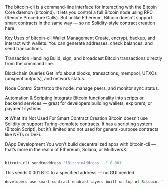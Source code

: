 The bitcoin-cli is a command-line interface for interacting with the Bitcoin Core daemon (bitcoind). It lets you control a full Bitcoin node using RPC (Remote Procedure Calls). But unlike Ethereum, Bitcoin doesn't support smart contracts in the same way — so no Solidity-style contract creation here.

Key Uses of bitcoin-cli
Wallet Management Create, encrypt, backup, and interact with wallets. You can generate addresses, check balances, and send transactions.

Transaction Handling Build, sign, and broadcast Bitcoin transactions directly from the command line.

Blockchain Queries Get info about blocks, transactions, mempool, UTXOs (unspent outputs), and network status.

Node Control Start/stop the node, manage peers, and monitor sync status.

Automation & Scripting Integrate Bitcoin functionality into scripts or backend services — great for developers building wallets, explorers, or payment systems.

❌
What It’s Not Used For
Smart Contract Creation Bitcoin doesn’t use Solidity or support Turing-complete contracts. It has a scripting system (Bitcoin Script), but it’s limited and not used for general-purpose contracts like NFTs or DeFi.

DApp Development You won’t build decentralized apps with bitcoin-cli — that’s more in the realm of Ethereum, Solana, or MultiversX.

```javascript

bitcoin-cli sendtoaddress "1BitcoinAddress..." 0.001

```
This sends 0.001 BTC to a specified address — no GUI needed.

```javascript
developers use smart-contract-enabled layers built on top of Bitcoin. These layers extend Bitcoin’s functionality while preserving its security.

```
```javascript
```
